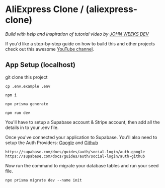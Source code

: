 # AliExpress Clone / (aliexpress-clone)

_Build with help and inspiration of tutorial video by [JOHN WEEKS DEV](https://youtu.be/dVcCRFVhz74?si=iGO8OsTB8LRvrUBD)_

If you'd like a step-by-step guide on how to build this and other projects check out this awesome [YouTube channel](https://www.youtube.com/@johnweeksdev).

## App Setup (localhost)

git clone this project
```
cp .env.example .env

npm i

npx prisma generate

npm run dev
```

You'll have to setup a Supabase account & Stripe account, then add all the details in to your .env file.

Once you've connected your application to Supabase. You'll also need to setup the Auth Providers:
[Google](https://cloud.google.com) and 
[Github](https://github.com/settings/developers)

    https://supabase.com/docs/guides/auth/social-login/auth-google
    https://supabase.com/docs/guides/auth/social-login/auth-github

Now run the command to migrate your database tables and run your seed file.

```
npx prisma migrate dev --name init
```